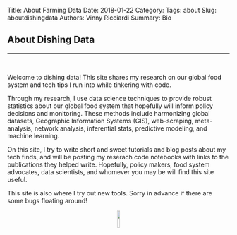 Title: About Farming Data
Date: 2018-01-22
Category:
Tags: about
Slug: aboutdishingdata
Authors: Vinny Ricciardi
Summary: Bio

## About Dishing Data
<hr size=6>
<br>

Welcome to dishing data! This site shares my research on our global food system 
and tech tips I run into while tinkering with code. 

Through my research, I use data science techniques to provide robust statistics about our global food 
system that hopefully will inform policy decisions and monitoring. These methods include harmonizing 
global datasets, Geographic Information Systems (GIS), web-scraping, meta-analysis, network analysis, 
inferential stats, predictive modeling, and machine learning. 

On this site, I try to write short and sweet tutorials and blog posts about my tech finds, and will be 
posting my reserach code notebooks with links to the publications they helped write. Hopefully, policy 
makers, food system advocates, data scientists, and whomever you may be will find this site useful.

This site is also where I try out new tools. Sorry in advance if there are some bugs floating around!

<center><img src="{filename}/images/bugs.png" alt="" style="width:10%;height:10%;"></center>
<br/><br/><br/><br/><br/><br/>